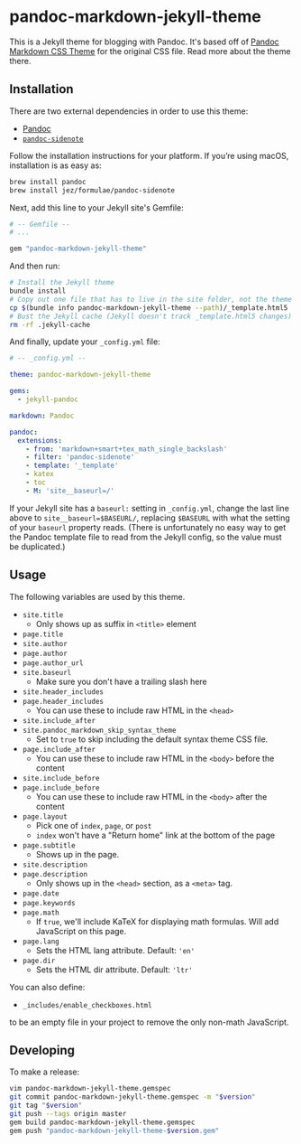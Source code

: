 # pandoc-markdown-jekyll-theme

This is a Jekyll theme for blogging with Pandoc. It's based off of [Pandoc
Markdown CSS Theme] for the original CSS file. Read more about the theme there.

[Pandoc Markdown CSS Theme]: https://jez.io/pandoc-markdown-css-theme/

## Installation

There are two external dependencies in order to use this theme:

- [Pandoc](https://pandoc.org/)
- [`pandoc-sidenote`](https://github.com/jez/pandoc-sidenote)

Follow the installation instructions for your platform. If you’re using macOS,
installation is as easy as:

```bash
brew install pandoc
brew install jez/formulae/pandoc-sidenote
```

Next, add this line to your Jekyll site's Gemfile:

```ruby
# -- Gemfile --
# ...

gem "pandoc-markdown-jekyll-theme"
```

And then run:

```bash
# Install the Jekyll theme
bundle install
# Copy out one file that has to live in the site folder, not the theme
cp $(bundle info pandoc-markdown-jekyll-theme --path)/_template.html5 .
# Bust the Jekyll cache (Jekyll doesn't track _template.html5 changes)
rm -rf .jekyll-cache
```

And finally, update your `_config.yml` file:

```yaml
# -- _config.yml --

theme: pandoc-markdown-jekyll-theme

gems:
  - jekyll-pandoc

markdown: Pandoc

pandoc:
  extensions:
    - from: 'markdown+smart+tex_math_single_backslash'
    - filter: 'pandoc-sidenote'
    - template: '_template'
    - katex
    - toc
    - M: 'site__baseurl=/'
```

If your Jekyll site has a `baseurl:` setting in `_config.yml`, change the last
line above to `site__baseurl=$BASEURL/`, replacing `$BASEURL` with what the
setting of your `baseurl` property reads. (There is unfortunately no easy way to
get the Pandoc template file to read from the Jekyll config, so the value must
be duplicated.)

## Usage

The following variables are used by this theme.

- `site.title`
  - Only shows up as suffix in `<title>` element
- `page.title`
- `site.author`
- `page.author`
- `page.author_url`
- `site.baseurl`
  - Make sure you don't have a trailing slash here
- `site.header_includes`
- `page.header_includes`
  - You can use these to include raw HTML in the `<head>`
- `site.include_after`
- `site.pandoc_markdown_skip_syntax_theme`
  - Set to `true` to skip including the default syntax theme CSS file.
- `page.include_after`
  - You can use these to include raw HTML in the `<body>` before the content
- `site.include_before`
- `page.include_before`
  - You can use these to include raw HTML in the `<body>` after the content
- `page.layout`
  - Pick one of `index`, `page`, or `post`
  - `index` won't have a "Return home" link at the bottom of the page
- `page.subtitle`
  - Shows up in the page.
- `site.description`
- `page.description`
  - Only shows up in the `<head>` section, as a `<meta>` tag.
- `page.date`
- `page.keywords`
- `page.math`
  - If `true`, we'll include KaTeX for displaying math formulas. Will add
    JavaScript on this page.
- `page.lang`
  - Sets the HTML lang attribute. Default: `'en'`
- `page.dir`
  - Sets the HTML dir attribute. Default: `'ltr'`

You can also define:

- `_includes/enable_checkboxes.html`

to be an empty file in your project to remove the only non-math JavaScript.

## Developing

To make a release:

```bash
vim pandoc-markdown-jekyll-theme.gemspec
git commit pandoc-markdown-jekyll-theme.gemspec -m "$version"
git tag "$version"
git push --tags origin master
gem build pandoc-markdown-jekyll-theme.gemspec
gem push "pandoc-markdown-jekyll-theme-$version.gem"
```

